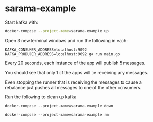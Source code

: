 # sarama-example

Start kafka with:
```bash
docker-compose --project-name=sarama-example up
```

Open 3 new terminal windows and run the following in each:
```
KAFKA_CONSUMER_ADDRESS=localhost:9092 KAFKA_PRODUCER_ADDRESS=localhost:9092 go run main.go
```

Every 20 seconds, each instance of the app will publish 5 messages.

You should see that only 1 of the apps will be receiving any messages.

Even stopping the runner that is receiving the messages to cause a rebalance just pushes all messages to one of the other consumers.

Run the following to clean up kafka
```
docker-compose --project-name=sarama-example down

docker-compose --project-name=sarama-example rm
```
